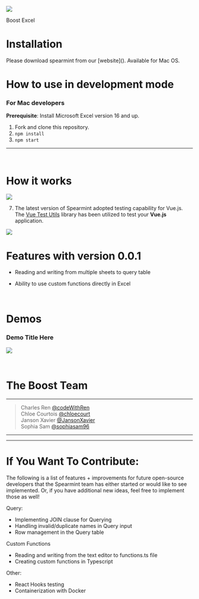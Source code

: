 ![](/) 

Boost Excel

# Installation 
Please download spearmint from our [website](\). Available for Mac OS.


# How to use in development mode

### For Mac developers

**Prerequisite**: Install Microsoft Excel version 16 and up.

1. Fork and clone this repository.
2. ```npm install```
3. ```npm start```

***

<br>


# How it works


![](/public/demos/snyk-test-app.gif)

7. The latest version of Spearmint adopted testing capability for Vue.js. The [Vue Test Utils](https://vu8e-test-utils.vuejs.org/) library has been utilized to test your **Vue.js** application. 

![](/)

# Features with version 0.0.1

* Reading and writing from multiple sheets to query table

* Ability to use custom functions directly in Excel



<br>

# Demos

### Demo Title Here
![](/)


<br>


# The Boost Team
<hr>

> Charles Ren [@codeWithRen](https://github.com/codeWithRen) <br />
> Chloe Courtois [@chloecourt](https://github.com/chloecourt) <br />
> Janson Xavier  [@JansonXavier](https://github.com/JansonXavier) <br />
> Sophia Sam  [@sophiasam96](https://github.com/sophiasam96) <br />

<hr>

***

# If You Want To Contribute: 
The following is a list of features + improvements for future open-source developers that the Spearmint team has either started or would like to see implemented. Or, if you have additional new ideas, feel free to implement those as well! 

Query:
- Implementing JOIN clause for Querying 
- Handling invalid/duplicate names in Query input
- Row management in the Query table

Custom Functions
- Reading and writing from the text editor to functions.ts file
- Creating custom functions in Typescript

Other: 
- React Hooks testing
- Containerization with Docker